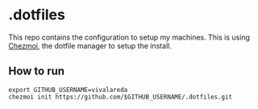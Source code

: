# .dotfiles
This repo contains the configuration to setup my machines. This is using [Chezmoi](https://chezmoi.io), the dotfile manager to setup the install.

## How to run

```shell
export GITHUB_USERNAME=vivalareda
chezmoi init https://github.com/$GITHUB_USERNAME/.dotfiles.git
```
